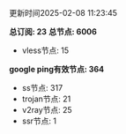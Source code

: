更新时间2025-02-08 11:23:45

**总订阅: 23**
**总节点: 6006**
- vless节点: 15

**google ping有效节点: 364**
- ss节点: 317
- trojan节点: 21
- v2ray节点: 25
- ssr节点: 1
